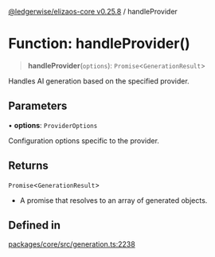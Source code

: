 [@ledgerwise/elizaos-core v0.25.8](../index.md) / handleProvider

# Function: handleProvider()

> **handleProvider**(`options`): `Promise`\<`GenerationResult`\>

Handles AI generation based on the specified provider.

## Parameters

• **options**: `ProviderOptions`

Configuration options specific to the provider.

## Returns

`Promise`\<`GenerationResult`\>

- A promise that resolves to an array of generated objects.

## Defined in

[packages/core/src/generation.ts:2238](https://github.com/elizaOS/eliza/blob/main/packages/core/src/generation.ts#L2238)
